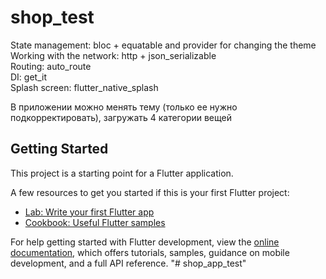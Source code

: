# shop_test

State management: bloc + equatable and provider for changing the theme \
Working with the network: http + json_serializable \
Routing: auto_route \
DI: get_it \
Splash screen: flutter_native_splash 

В приложении можно менять тему (только ее нужно подкорректировать), загружать 4 категории вещей

## Getting Started

This project is a starting point for a Flutter application.

A few resources to get you started if this is your first Flutter project:

- [Lab: Write your first Flutter app](https://docs.flutter.dev/get-started/codelab)
- [Cookbook: Useful Flutter samples](https://docs.flutter.dev/cookbook)

For help getting started with Flutter development, view the
[online documentation](https://docs.flutter.dev/), which offers tutorials,
samples, guidance on mobile development, and a full API reference.
"# shop_app_test" 
